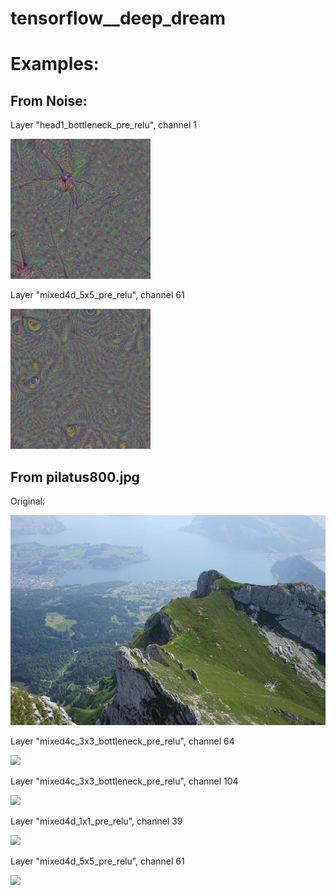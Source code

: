 tensorflow__deep_dream
===========

# Examples:

## From Noise:

Layer "head1_bottleneck_pre_relu", channel 1

![](output/noise__head1_bottleneck_pre_relu__1.jpg)

Layer "mixed4d_5x5_pre_relu", channel 61

![](output/noise__mixed4d_5x5_pre_relu__61.jpg)

## From pilatus800.jpg

Original:

![](pilatus800.jpg)

Layer "mixed4c_3x3_bottleneck_pre_relu", channel 64

![](pilatus800__mixed4c_3x3_bottleneck_pre_relu__64.jpg)

Layer "mixed4c_3x3_bottleneck_pre_relu", channel 104

![](pilatus800__mixed4c_3x3_bottleneck_pre_relu__104.jpg)

Layer "mixed4d_1x1_pre_relu", channel 39

![](pilatus800__mixed4d_1x1_pre_relu__39.jpg)

Layer "mixed4d_5x5_pre_relu", channel 61

![](pilatus800__mixed4d_5x5_pre_relu__61.jpg)

